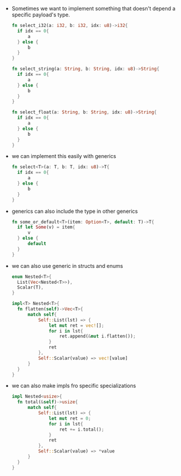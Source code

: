 * Sometimes we want to implement something that doesn't depend a specific payload's type.
  ```rust
  fn select_i32(a: i32, b: i32, idx: u8)->i32{
    if idx == 0{
        a
    } else {
        b
    }
  }

  fn select_string(a: String, b: String, idx: u8)->String{
    if idx == 0{
        a
    } else {
        b
    }
  }

  fn select_float(a: String, b: String, idx: u8)->String{
    if idx == 0{
        a
    } else {
        b
    }
  }
  ```
* we can implement this easily with generics
  ```rust
  fn select<T>(a: T, b: T, idx: u8)->T{
    if idx == 0{
        a
    } else {
        b
    }
  }
  ```
* generics can also include the type in other generics
  ```rust
  fn some_or_default<T>(item: Option<T>, default: T)->T{
    if let Some(v) = item{
        v
    } else {
        default
    }
  }
  ```
* we can also use generic in structs and enums
  ```rust
  enum Nested<T>{
    List(Vec<Nested<T>>),
    Scalar(T),
  }

  impl<T> Nested<T>{
    fn flatten(self)->Vec<T>{
        match self{
            Self::List(lst) => {
                let mut ret = vec![];
                for i in lst{
                    ret.append(&mut i.flatten());
                }
                ret
            },
            Self::Scalar(value) => vec![value]
        }
    }
  }
  ```
* we can also make impls fro specific specializations
  ```rust
  impl Nested<usize>{
    fn total(&self)->usize{
        match self{
            Self::List(lst) => {
                let mut ret = 0;
                for i in lst{
                    ret += i.total();
                }
                ret
            },
            Self::Scalar(value) => *value
        }
    }
  }
  ```